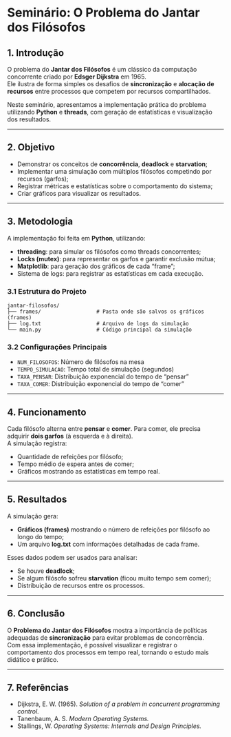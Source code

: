 # Seminário: O Problema do Jantar dos Filósofos

## 1. Introdução
O problema do **Jantar dos Filósofos** é um clássico da computação concorrente criado por **Edsger Dijkstra** em 1965.  
Ele ilustra de forma simples os desafios de **sincronização** e **alocação de recursos** entre processos que competem por recursos compartilhados.

Neste seminário, apresentamos a implementação prática do problema utilizando **Python** e **threads**, com geração de estatísticas e visualização dos resultados.

---

## 2. Objetivo
- Demonstrar os conceitos de **concorrência**, **deadlock** e **starvation**;
- Implementar uma simulação com múltiplos filósofos competindo por recursos (garfos);
- Registrar métricas e estatísticas sobre o comportamento do sistema;
- Criar gráficos para visualizar os resultados.

---

## 3. Metodologia
A implementação foi feita em **Python**, utilizando:
- **threading**: para simular os filósofos como threads concorrentes;
- **Locks (mutex)**: para representar os garfos e garantir exclusão mútua;
- **Matplotlib**: para geração dos gráficos de cada “frame”;
- Sistema de logs: para registrar as estatísticas em cada execução.

### 3.1 Estrutura do Projeto

```
jantar-filosofos/
├── frames/                  # Pasta onde são salvos os gráficos (frames)
├── log.txt                  # Arquivo de logs da simulação
└── main.py                  # Código principal da simulação
```

### 3.2 Configurações Principais
- `NUM_FILOSOFOS`: Número de filósofos na mesa  
- `TEMPO_SIMULACAO`: Tempo total de simulação (segundos)  
- `TAXA_PENSAR`: Distribuição exponencial do tempo de “pensar”  
- `TAXA_COMER`: Distribuição exponencial do tempo de “comer”  

---

## 4. Funcionamento
Cada filósofo alterna entre **pensar** e **comer**. Para comer, ele precisa adquirir **dois garfos** (à esquerda e à direita).  
A simulação registra:
- Quantidade de refeições por filósofo;
- Tempo médio de espera antes de comer;
- Gráficos mostrando as estatísticas em tempo real.

---

## 5. Resultados
A simulação gera:
- **Gráficos (frames)** mostrando o número de refeições por filósofo ao longo do tempo;
- Um arquivo **log.txt** com informações detalhadas de cada frame.

Esses dados podem ser usados para analisar:
- Se houve **deadlock**;
- Se algum filósofo sofreu **starvation** (ficou muito tempo sem comer);
- Distribuição de recursos entre os processos.

---

## 6. Conclusão
O **Problema do Jantar dos Filósofos** mostra a importância de políticas adequadas de **sincronização** para evitar problemas de concorrência.  
Com essa implementação, é possível visualizar e registrar o comportamento dos processos em tempo real, tornando o estudo mais didático e prático.

---

## 7. Referências
- Dijkstra, E. W. (1965). *Solution of a problem in concurrent programming control.*
- Tanenbaum, A. S. *Modern Operating Systems.*
- Stallings, W. *Operating Systems: Internals and Design Principles.*
